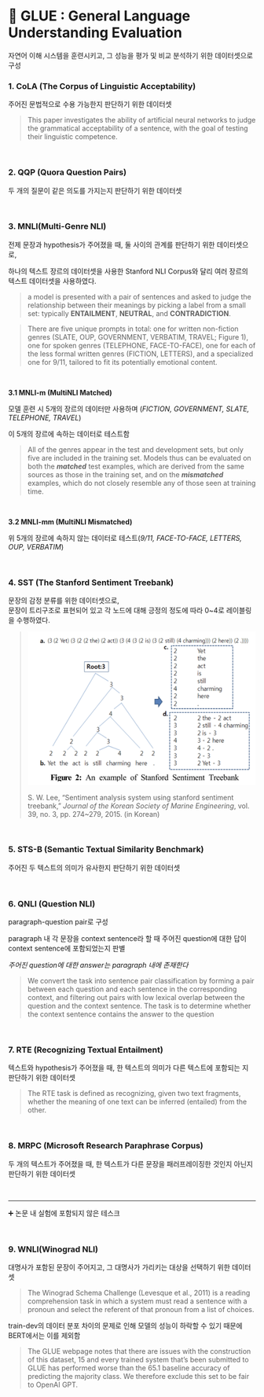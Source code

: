 #  🗽 **GLUE : General Language Understanding Evaluation**

자연어 이해 시스템을 훈련시키고, 그 성능을 평가 및 비교 분석하기 위한 데이터셋으로 구성

### **1. CoLA (The Corpus of Linguistic Acceptability)**

주어진 문법적으로 수용 가능한지 판단하기 위한 데이터셋

> This paper investigates the ability of artificial neural networks to judge the grammatical acceptability of a sentence, with the goal
of testing their linguistic competence.
> 

<br>

### **2. QQP (Quora Question Pairs)**

두 개의 질문이 같은 의도를 가지는지 판단하기 위한 데이터셋

<br>

### **3. MNLI(Multi-Genre NLI)**

전제 문장과 hypothesis가 주어졌을 때, 둘 사이의 관계를 판단하기 위한 데이터셋으로, 

하나의 텍스트 장르의 데이터셋을 사용한 Stanford NLI Corpus와 달리 여러 장르의 텍스트 데이터셋을 사용하였다.

> a model is presented with a pair of sentences and asked to judge the relationship between their meanings by picking a label from
a small set: typically **ENTAILMENT**, **NEUTRAL**, and **CONTRADICTION**.
> 

> There are five unique prompts in total: one for written non-fiction genres (SLATE, OUP, GOVERNMENT, VERBATIM, TRAVEL; Figure 1), one for spoken genres (TELEPHONE, FACE-TO-FACE), one for each of the less formal written genres (FICTION, LETTERS), and a specialized one for 9/11, tailored to fit its potentially emotional content.
> 

<br>

**3.1 MNLI-m (MultiNLI Matched)**

모델 훈련 시 5개의 장르의 데이터만 사용하며 (*FICTION, GOVERNMENT, SLATE, TELEPHONE, TRAVEL*)

이 5개의 장르에 속하는 데이터로 테스트함

> All of the genres appear in the test and development sets, but only five are included in the training set. Models thus can be evaluated on both the ***matched*** test examples, which are derived from the same sources as those in the training set, and on the ***mismatched*** examples, which do not closely resemble any of those seen at training time.
> 

<br>

**3.2 MNLI-mm (MultiNLI Mismatched)**

위 5개의 장르에 속하지 않는 데이터로 테스트(*9/11, FACE-TO-FACE, LETTERS, OUP, VERBATIM*)

<br>

### **4. SST (The Stanford Sentiment Treebank)**

문장의 감정 분류를 위한 데이터셋으로,  
문장이 트리구조로 표현되어 있고 각 노드에 대해 긍정의 정도에 따라 0~4로 레이블링을 수행하였다.  


> <div align=left><img src="../img/GLUE/sst_example.png" width=500/></div>
> 
> S. W. Lee, “Sentiment analysis system using stanford sentiment treebank,” *Journal of the Korean Society of Marine Engineering*, vol. 39, no. 3, pp. 274~279, 2015. (in Korean)


<br>

### **5. STS-B (Semantic Textual Similarity Benchmark)**

주어진 두 텍스트의 의미가 유사한지 판단하기 위한 데이터셋

<br>

### **6. QNLI (Question NLI)**

paragraph-question pair로 구성

paragraph 내 각 문장을 context sentence라 할 때  주어진 question에 대한 답이 context sentence에 포함되었는지 판별

*주어진 question에 대한 answer는 paragraph 내에 존재한다*

> We convert the task into sentence pair classification by forming a pair between each question and each sentence in the corresponding context, and filtering out pairs with low lexical overlap between the question and the context sentence. The task is to determine whether the context sentence contains the answer to the question
> 

<br>

### **7. RTE (Recognizing Textual Entailment)**

텍스트와 hypothesis가 주어졌을 때, 한 텍스트의 의미가 다른 텍스트에 포함되는 지 판단하기 위한 데이터셋 

> The RTE task is defined as recognizing, given two text fragments, whether the meaning of one text can be inferred (entailed) from the other.
> 

<br>

### **8. MRPC (Microsoft Research Paraphrase Corpus)**

두 개의 텍스트가 주어졌을 때, 한 텍스트가 다른 문장을 패러프레이징한 것인지 아닌지 판단하기 위한 데이터셋

<br>

---

➕ 논문 내 실험에 포함되지 않은 테스크 

<br>

### **9. WNLI(Winograd NLI)**

대명사가 포함된 문장이 주어지고, 그 대명사가 가리키는 대상을 선택하기 위한 데이터셋

> The Winograd Schema Challenge (Levesque et al., 2011) is a reading comprehension task in which a system must read a sentence with a pronoun and select the referent of that pronoun from a list of choices.
> 

train-dev의 데이터 분포 차이의 문제로 인해 모델의 성능이 하락할 수 있기 때문에 BERT에서는 이를 제외함

> The GLUE webpage notes that there are issues with the construction of this dataset, 15 and every trained system that’s been submitted to GLUE has performed worse than the 65.1 baseline accuracy of predicting the majority class. We therefore exclude this set to be fair to OpenAI GPT.
>